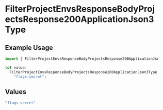# FilterProjectEnvsResponseBodyProjectsResponse200ApplicationJson3Type

## Example Usage

```typescript
import { FilterProjectEnvsResponseBodyProjectsResponse200ApplicationJson3Type } from "@vercel/sdk/models/operations/filterprojectenvs.js";

let value:
  FilterProjectEnvsResponseBodyProjectsResponse200ApplicationJson3Type =
    "flags-secret";
```

## Values

```typescript
"flags-secret"
```